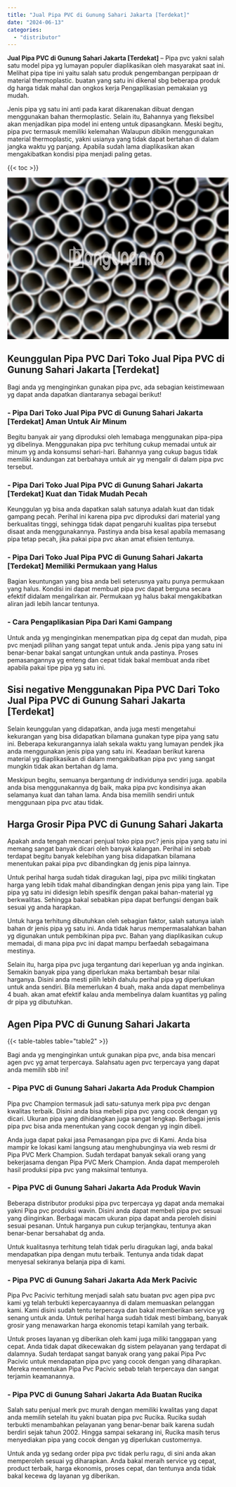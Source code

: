 ```yaml
---
title: "Jual Pipa PVC di Gunung Sahari Jakarta [Terdekat]"
date: "2024-06-13"
categories: 
  - "distributor"
---
```


**Jual Pipa PVC di Gunung Sahari Jakarta \[Terdekat\]** – Pipa pvc yakni salah satu model pipa yg lumayan populer diaplikasikan oleh masyarakat saat ini. Melihat pipa tipe ini yaitu salah satu produk pengembangan perpipaan dr material thermoplastic. buatan yang satu ini dikenal sbg beberapa produk dg harga tidak mahal dan ongkos kerja Pengaplikasian pemakaian yg mudah.

Jenis pipa yg satu ini anti pada karat dikarenakan dibuat dengan menggunakan bahan thermoplastic. Selain itu, Bahannya yang fleksibel akan menjadikan pipa model ini enteng untuk dipasangkann. Meski begitu, pipa pvc termasuk memiliki kelemahan Walaupun dibikin menggunakan material thermoplastic, yakni usianya yang tidak dapat bertahan di dalam jangka waktu yg panjang. Apabila sudah lama diaplikasikan akan mengakibatkan kondisi pipa menjadi paling getas.

{{< toc >}}

![Jual Pipa PVC di Gunung Sahari Jakarta [Terdekat]](/images/jaul-pipa-pvc-50.png)

## Keunggulan Pipa PVC Dari Toko Jual Pipa PVC di Gunung Sahari Jakarta \[Terdekat\]

Bagi anda yg menginginkan gunakan pipa pvc, ada sebagian keistimewaan yg dapat anda dapatkan diantaranya sebagai berikut!

### \- Pipa Dari Toko Jual Pipa PVC di Gunung Sahari Jakarta \[Terdekat\] Aman Untuk Air Minum

Begitu banyak air yang diproduksi oleh lemabaga menggunakan pipa-pipa yg dibelinya. Menggunakan pipa pvc terhitung cukup memadai untuk air minum yg anda konsumsi sehari-hari. Bahannya yang cukup bagus tidak memiliki kandungan zat berbahaya untuk air yg mengalir di dalam pipa pvc tersebut.

### \- Pipa Dari Toko Jual Pipa PVC di Gunung Sahari Jakarta \[Terdekat\] Kuat dan Tidak Mudah Pecah

Keunggulan yg bisa anda dapatkan salah satunya adalah kuat dan tidak gampang pecah. Perihal ini karena pipa pvc diproduksi dari material yang berkualitas tinggi, sehingga tidak dapat pengaruhi kualitas pipa tersebut disaat anda menggunakannya. Pastinya anda bisa kesal apabila memasang pipa tetap pecah, jika pakai pipa pvc akan amat efisien tentunya.

### \- Pipa Dari Toko Jual Pipa PVC di Gunung Sahari Jakarta \[Terdekat\] Memiliki Permukaan yang Halus

Bagian keuntungan yang bisa anda beli seterusnya yaitu punya permukaan yang halus. Kondisi ini dapat membuat pipa pvc dapat berguna secara efektif didalam mengalirkan air. Permukaan yg halus bakal mengakibatkan aliran jadi lebih lancar tentunya.

### \- Cara Pengaplikasian Pipa Dari Kami Gampang

Untuk anda yg menginginkan menempatkan pipa dg cepat dan mudah, pipa pvc menjadi pilihan yang sangat tepat untuk anda. Jenis pipa yang satu ini benar-benar bakal sangat untungkan untuk anda pastinya. Proses pemasangannya yg enteng dan cepat tidak bakal membuat anda ribet apabila pakai tipe pipa yg satu ini.

## Sisi negative Menggunakan Pipa PVC Dari Toko Jual Pipa PVC di Gunung Sahari Jakarta \[Terdekat\]

Selain keunggulan yang didapatkan, anda juga mesti mengetahui kekurangan yang bisa didapatkan bilamana gunakan type pipa yang satu ini. Beberapa kekurangannya ialah sekala waktu yang lumayan pendek jika anda menggunakan jenis pipa yang satu ini. Keadaan berikut karena material yg diaplikasikan di dalam mengakibatkan pipa pvc yang sangat mungkin tidak akan bertahan dg lama.

Meskipun begitu, semuanya bergantung dr individunya sendiri juga. apabila anda bisa menggunakannya dg baik, maka pipa pvc kondisinya akan selamanya kuat dan tahan lama. Anda bisa memilih sendiri untuk menggunaan pipa pvc atau tidak.

## Harga Grosir Pipa PVC di Gunung Sahari Jakarta

Apakah anda tengah mencari penjual toko pipa pvc? jenis pipa yang satu ini memang sangat banyak dicari oleh banyak kalangan. Perihal ini sebab terdapat begitu banyak kelebihan yang bisa didapatkan bilamana menentukan pakai pipa pvc dibandingkan dg jenis pipa lainnya.

Untuk perihal harga sudah tidak diragukan lagi, pipa pvc miliki tingkatan harga yang lebih tidak mahal dibandingkan dengan jenis pipa yang lain. Tipe pipa yg satu ini didesign lebih spesifik dengan pakai bahan-material yg berkwalitas. Sehingga bakal sebabkan pipa dapat berfungsi dengan baik sesuai yg anda harapkan.

Untuk harga terhitung dibutuhkan oleh sebagian faktor, salah satunya ialah bahan dr jenis pipa yg satu ini. Anda tidak harus mempermasalahkan bahan yg digunakan untuk pembikinan pipa pvc. Bahan yang diaplikasikan cukup memadai, di mana pipa pvc ini dapat mampu berfaedah sebagaimana mestinya.

Selain itu, harga pipa pvc juga tergantung dari keperluan yg anda inginkan. Semakin banyak pipa yang diperlukan maka bertambah besar nilai harganya. Disini anda mesti pilih lebih dahulu perihal pipa yg diperlukan untuk anda sendiri. Bila memerlukan 4 buah, maka anda dapat membelinya 4 buah. akan amat efektif kalau anda membelinya dalam kuantitas yg paling dr pipa yg dibutuhkan.

## Agen Pipa PVC di Gunung Sahari Jakarta

{{< table-tables table="table2" >}}

Bagi anda yg menginginkan untuk gunakan pipa pvc, anda bisa mencari agen pvc yg amat terpercaya. Salahsatu agen pvc terpercaya yang dapat anda memilih sbb ini!

### \- Pipa PVC di Gunung Sahari Jakarta Ada Produk Champion

Pipa pvc Champion termasuk jadi satu-satunya merk pipa pvc dengan kwalitas terbaik. Disini anda bisa mebeli pipa pvc yang cocok dengan yg dicari. Ukuran pipa yang dihidangkan juga sangat lengkap. Berbagai jenis pipa pvc bisa anda menentukan yang cocok dengan yg ingin dibeli.

Anda juga dapat pakai jasa Pemasangan pipa pvc di Kami. Anda bisa mampir ke lokasi kami langsung atau menghubunginya via web resmi dr Pipa PVC Merk Champion. Sudah terdapat banyak sekali orang yang bekerjasama dengan Pipa PVC Merk Champion. Anda dapat memperoleh hasil produksi pipa pvc yang maksimal tentunya.

### \- Pipa PVC di Gunung Sahari Jakarta Ada Produk Wavin

Beberapa distributor produksi pipa pvc terpercaya yg dapat anda memakai yakni Pipa pvc produksi wavin. Disini anda dapat membeli pipa pvc sesuai yang diinginkan. Berbagai macam ukuran pipa dapat anda peroleh disini sesuai pesanan. Untuk harganya pun cukup terjangkau, tentunya akan benar-benar bersahabat dg anda.

Untuk kualitasnya terhitung telah tidak perlu diragukan lagi, anda bakal mendapatkan pipa dengan mutu terbaik. Tentunya anda tidak dapat menyesal sekiranya belanja pipa di kami.

### \- Pipa PVC di Gunung Sahari Jakarta Ada Merk Pacivic

Pipa Pvc Pacivic terhitung menjadi salah satu buatan pvc agen pipa pvc kami yg telah terbukti kepercayaannya di dalam memuaskan pelanggan kami. Kami disini sudah tentu terpercaya dan bakal memberikan service yg senang untuk anda. Untuk perihal harga sudah tidak mesti bimbang, banyak grosir yang menawarkan harga ekonomis tetapi kamilah yang terbaik.

Untuk proses layanan yg diberikan oleh kami juga miliki tanggapan yang cepat. Anda tidak dapat dikecewakan dg sistem pelayanan yang terdapat di dalamnya. Sudah terdapat sangat banyak orang yang pakai Pipa Pvc Pacivic untuk mendapatan pipa pvc yang cocok dengan yang diharapkan. Mereka menentukan Pipa Pvc Pacivic sebab telah terpercaya dan sangat terjamin keamanannya.

### \- Pipa PVC di Gunung Sahari Jakarta Ada Buatan Rucika

Salah satu penjual merk pvc murah dengan memiliki kwalitas yang dapat anda memilih setelah itu yakni buatan pipa pvc Rucika. Rucika sudah terbukti menambahkan pelayanan yang benar-benar baik karena sudah berdiri sejak tahun 2002. Hingga sampai sekarang ini, Rucika masih terus menyediakan pipa yang cocok dengan yg diperlukan customernya.

Untuk anda yg sedang order pipa pvc tidak perlu ragu, di sini anda akan memperoleh sesuai yg diharapkan. Anda bakal meraih service yg cepat, product terbaik, harga ekonomis, proses cepat, dan tentunya anda tidak bakal kecewa dg layanan yg diberikan.
